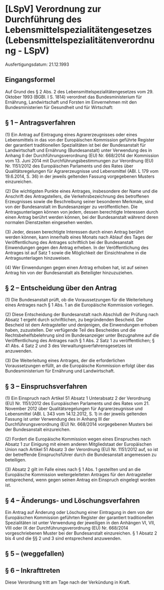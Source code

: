 # [LSpV] Verordnung zur Durchführung des Lebensmittelspezialitätengesetzes  (Lebensmittelspezialitätenverordnung - LSpV)

Ausfertigungsdatum: 21.12.1993

 

## Eingangsformel

Auf Grund des § 2 Abs. 2 des Lebensmittelspezialitätengesetzes vom 29. Oktober 1993 (BGBl. I S. 1814) verordnet das Bundesministerium für Ernährung, Landwirtschaft und Forsten im Einvernehmen mit den Bundesministerien für Gesundheit und für Wirtschaft:


## § 1 – Antragsverfahren

(1) Ein Antrag auf Eintragung eines Agrarerzeugnisses oder eines Lebensmittels in das von der Europäischen Kommission geführte Register der garantiert traditionellen Spezialitäten ist bei der Bundesanstalt für Landwirtschaft und Ernährung (Bundesanstalt) unter Verwendung des in Anhang II der Durchführungsverordnung (EU) Nr. 668/2014 der Kommission vom 13. Juni 2014 mit Durchführungsbestimmungen zur Verordnung (EU) Nr. 1151/2012 des Europäischen Parlaments und des Rates über Qualitätsregelungen für Agrarerzeugnisse und Lebensmittel (ABl. L 179 vom 19.6.2014, S. 36) in der jeweils geltenden Fassung vorgegebenen Musters einzureichen.

(2) Die wichtigsten Punkte eines Antrages, insbesondere der Name und die Anschrift des Antragstellers, die Verkehrsbezeichnung des betroffenen Erzeugnisses sowie die Beschreibung seiner besonderen Merkmale, sind von der Bundesanstalt im Bundesanzeiger zu veröffentlichen. Die Antragsunterlagen können von jedem, dessen berechtigte Interessen durch einen Antrag berührt werden können, bei der Bundesanstalt während deren normalen Dienstzeiten eingesehen werden.

(3) Jeder, dessen berechtigte Interessen durch einen Antrag berührt werden können, kann innerhalb eines Monats nach Ablauf des Tages der Veröffentlichung des Antrages schriftlich bei der Bundesanstalt Einwendungen gegen den Antrag erheben. In der Veröffentlichung des Antrages ist auf Satz 1 sowie die Möglichkeit der Einsichtnahme in die Antragsunterlagen hinzuweisen.

(4) Wer Einwendungen gegen einen Antrag erhoben hat, ist auf seinen Antrag hin von der Bundesanstalt als Beteiligter hinzuzuziehen.


## § 2 – Entscheidung über den Antrag

(1) Die Bundesanstalt prüft, ob die Voraussetzungen für die Weiterleitung eines Antrages nach § 1 Abs. 1 an die Europäische Kommission vorliegen.

(2) Diese Entscheidung der Bundesanstalt nach Abschluß der Prüfung nach Absatz 1 ergeht durch schriftlichen, zu begründenden Bescheid. Der Bescheid ist dem Antragsteller und denjenigen, die Einwendungen erhoben haben, zuzustellen. Der verfügende Teil des Bescheides und die Rechtsbehelfsbelehrung sind im Bundesanzeiger unter Bezugnahme auf die Veröffentlichung des Antrages nach § 1 Abs. 2 Satz 1 zu veröffentlichen; § 41 Abs. 4 Satz 2 und 3 des Verwaltungsverfahrensgesetzes ist anzuwenden.

(3) Die Weiterleitung eines Antrages, der die erforderlichen Voraussetzungen erfüllt, an die Europäische Kommission erfolgt über das Bundesministerium für Ernährung und Landwirtschaft.


## § 3 – Einspruchsverfahren

(1) Ein Einspruch nach Artikel 51 Absatz 1 Unterabsatz 2 der Verordnung (EU) Nr. 1151/2012 des Europäischen Parlaments und des Rates vom 21. November 2012 über Qualitätsregelungen für Agrarerzeugnisse und Lebensmittel (ABl. L 343 vom 14.12.2012, S. 1) in der jeweils geltenden Fassung ist unter Verwendung des in Anhang III der Durchführungsverordnung (EU) Nr. 668/2014 vorgegebenen Musters bei der Bundesanstalt einzureichen.

(2) Fordert die Europäische Kommission wegen eines Einspruches nach Absatz 1 zur Einigung mit einem anderen Mitgliedstaat der Europäischen Union nach Artikel 51 Absatz 3 der Verordnung (EU) Nr. 1151/2012 auf, so ist der betreffende Einspruchsführer durch die Bundesanstalt angemessen zu beteiligen.

(3) Absatz 2 gilt im Falle eines nach § 1 Abs. 1 gestellten und an die Europäische Kommission weitergeleiteten Antrages für den Antragsteller entsprechend, wenn gegen seinen Antrag ein Einspruch eingelegt worden ist.


## § 4 – Änderungs- und Löschungsverfahren

Ein Antrag auf Änderung oder Löschung einer Eintragung in dem von der Europäischen Kommission geführten Register der garantiert traditionellen Spezialitäten ist unter Verwendung der jeweiligen in den Anhängen VI, VII, VIII oder IX der Durchführungsverordnung (EU) Nr. 668/2014 vorgeschriebenen Muster bei der Bundesanstalt einzureichen. § 1 Absatz 2 bis 4 und die §§ 2 und 3 sind entsprechend anzuwenden.


## § 5 – (weggefallen)


## § 6 – Inkrafttreten

Diese Verordnung tritt am Tage nach der Verkündung in Kraft.
